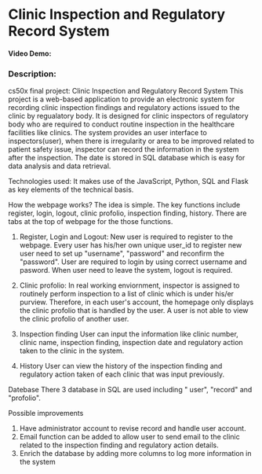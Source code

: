 # Clinic Inspection and Regulatory Record System
#### Video Demo: <URL here>
### Description: 
cs50x final project: Clinic Inspection and Regulatory Record System
This project is a web-based application to provide an electronic system for recording clinic inspection findings and regulatory actions issued to the clinic by regualatory body. It is designed for clinic inspectors of regulatory body who are required to conduct routine inspection in the healthcare facilities like clinics. The system provides an user interface to inspectors(user), when there is irregularity or area to be improved related to patient safety issue, inspector can record the information in the system after the inspection. The date is stored in SQL database which is easy for data analysis and data retrieval. 

Technologies used:
It makes use of the JavaScript, Python, SQL and Flask as key elements of the technical basis. 

How the webpage works?
The idea is simple. The key functions include register, login, logout, clinic profolio, inspection finding, history. There are tabs at the top of webpage for the those functions.

1. Register, Login and Logout:
New user is required to register to the webpage. Every user has his/her own unique user_id to register new user need to set up "username", "password" and reconfirm the "password".
User are required to login by using correct username and pasword.
When user need to leave the system, logout is required. 

2. Clinic profolio:
In real working enviornment, inspector is assigned to routinely perform inspection to a list of clinic which is under his/er purview. Therefore, in each user's account, the homepage only displays the clinic profolio that is handled by the user. A user is not able to view the clinic profolio of another user.

3. Inspection finding
User can input the information like clinic number, clinic name, inspection finding, inspection date and regulatory action taken to the clinic in the system.

4. History
User can view the history of the inspection finding and regulatory action taken of each clinic that was input previously.

Datebase
There 3 database in SQL are used including " user", "record" and "profolio". 

Possible improvements
1. Have administrator account to revise record and handle user account.
2. Email function can be added to allow user to send email to the clinic related to the inspection finding and regulatory action details.
3. Enrich the database by adding more columns to log more information in the system
